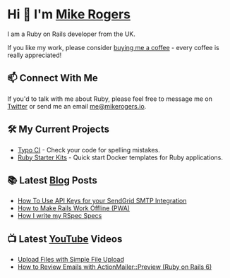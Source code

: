 # Hi 👋 I'm [Mike Rogers](https://mikerogers.io/)

I am a Ruby on Rails developer from the UK.

If you like my work, please consider [buying me a coffee](https://www.buymeacoffee.com/MikeRogers0) - every coffee is really appreciated!

## 📫 Connect With Me

If you'd to talk with me about Ruby, please feel free to message me on [Twitter](https://twitter.com/MikeRogers0) or send me an email [me@mikerogers.io](mailto:me+site@mikerogers.io?subject=Work%20with%20You).

## 🛠 My Current Projects

- [Typo CI](https://github.com/marketplace/typo-ci) - Check your code for spelling mistakes.
- [Ruby Starter Kits](https://github.com/Ruby-Starter-Kits/) - Quick start Docker templates for Ruby applications.

## 📚 Latest [Blog](https://mikerogers.io/) Posts

<!-- BLOG-POST-LIST:START -->
- [How To Use API Keys for your SendGrid SMTP Integration](https://mikerogers.io/2021/01/03/how-to-use-api-keys-for-your-sendgrid-smtp-integration)
- [How to Make Rails Work Offline (PWA)](https://mikerogers.io/2020/12/14/how-to-make-rails-work-offline-via-service-workers)
- [How I write my RSpec Specs](https://mikerogers.io/2020/11/24/how-i-write-my-rspec-specs)
<!-- BLOG-POST-LIST:END -->

## 📺 Latest [YouTube](https://www.youtube.com/c/MikeRogers0) Videos

<!-- YOUTUBE-POST-LIST:START -->
- [Upload Files with Simple File Upload](https://www.youtube.com/watch?v=vQo-sHqO7Z8)
- [How to Review Emails with ActionMailer::Preview (Ruby on Rails 6)](https://www.youtube.com/watch?v=1HEClpa8A3M)
<!-- YOUTUBE-POST-LIST:END -->
